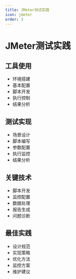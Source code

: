 ```yaml
---
title: JMeter测试实践
icon: jmeter
order: 3
---
```


# JMeter测试实践

## 工具使用
- 环境搭建
- 基本配置
- 脚本开发
- 执行控制
- 结果分析

## 测试实现
- 场景设计
- 脚本编写
- 参数配置
- 执行监控
- 结果分析

## 关键技术
- 脚本开发
- 监控配置
- 数据处理
- 报告生成
- 问题诊断

## 最佳实践
- 设计规范
- 实现策略
- 优化方法
- 监控方案
- 维护建议
